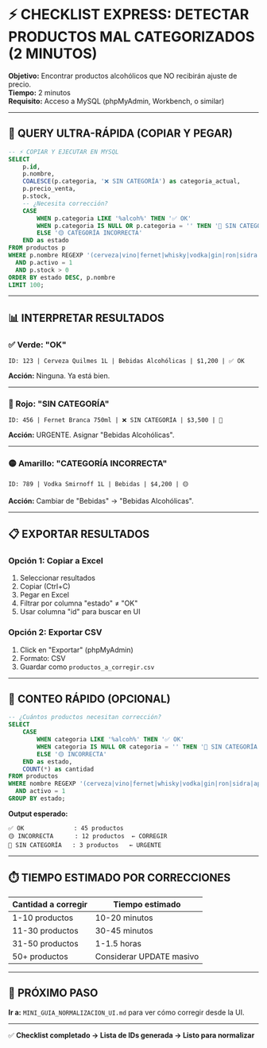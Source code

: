 # ⚡ CHECKLIST EXPRESS: DETECTAR PRODUCTOS MAL CATEGORIZADOS (2 MINUTOS)

**Objetivo:** Encontrar productos alcohólicos que NO recibirán ajuste de precio.  
**Tiempo:** 2 minutos  
**Requisito:** Acceso a MySQL (phpMyAdmin, Workbench, o similar)

---

## 🎯 QUERY ULTRA-RÁPIDA (COPIAR Y PEGAR)

```sql
-- ⚡ COPIAR Y EJECUTAR EN MYSQL
SELECT 
    p.id,
    p.nombre,
    COALESCE(p.categoria, '❌ SIN CATEGORÍA') as categoria_actual,
    p.precio_venta,
    p.stock,
    -- ¿Necesita corrección?
    CASE 
        WHEN p.categoria LIKE '%alcoh%' THEN '✅ OK'
        WHEN p.categoria IS NULL OR p.categoria = '' THEN '🔴 SIN CATEGORÍA'
        ELSE '🟡 CATEGORÍA INCORRECTA'
    END as estado
FROM productos p
WHERE p.nombre REGEXP '(cerveza|vino|fernet|whisky|vodka|gin|ron|sidra|aperol|champagne|espumante|ipa|lager|malbec|cabernet)'
  AND p.activo = 1
  AND p.stock > 0
ORDER BY estado DESC, p.nombre
LIMIT 100;
```

---

## 📊 INTERPRETAR RESULTADOS

### ✅ Verde: "OK"
```
ID: 123 | Cerveza Quilmes 1L | Bebidas Alcohólicas | $1,200 | ✅ OK
```
**Acción:** Ninguna. Ya está bien.

---

### 🔴 Rojo: "SIN CATEGORÍA"
```
ID: 456 | Fernet Branca 750ml | ❌ SIN CATEGORÍA | $3,500 | 🔴
```
**Acción:** URGENTE. Asignar "Bebidas Alcohólicas".

---

### 🟡 Amarillo: "CATEGORÍA INCORRECTA"
```
ID: 789 | Vodka Smirnoff 1L | Bebidas | $4,200 | 🟡
```
**Acción:** Cambiar de "Bebidas" → "Bebidas Alcohólicas".

---

## 📋 EXPORTAR RESULTADOS

### Opción 1: Copiar a Excel
1. Seleccionar resultados
2. Copiar (Ctrl+C)
3. Pegar en Excel
4. Filtrar por columna "estado" ≠ "OK"
5. Usar columna "id" para buscar en UI

### Opción 2: Exportar CSV
1. Click en "Exportar" (phpMyAdmin)
2. Formato: CSV
3. Guardar como `productos_a_corregir.csv`

---

## 🎯 CONTEO RÁPIDO (OPCIONAL)

```sql
-- ¿Cuántos productos necesitan corrección?
SELECT 
    CASE 
        WHEN categoria LIKE '%alcoh%' THEN '✅ OK'
        WHEN categoria IS NULL OR categoria = '' THEN '🔴 SIN CATEGORÍA'
        ELSE '🟡 INCORRECTA'
    END as estado,
    COUNT(*) as cantidad
FROM productos
WHERE nombre REGEXP '(cerveza|vino|fernet|whisky|vodka|gin|ron|sidra|aperol)'
  AND activo = 1
GROUP BY estado;
```

**Output esperado:**
```
✅ OK              : 45 productos
🟡 INCORRECTA      : 12 productos  ← CORREGIR
🔴 SIN CATEGORÍA   : 3 productos   ← URGENTE
```

---

## ⏱️ TIEMPO ESTIMADO POR CORRECCIONES

| Cantidad a corregir | Tiempo estimado |
|---------------------|-----------------|
| 1-10 productos      | 10-20 minutos   |
| 11-30 productos     | 30-45 minutos   |
| 31-50 productos     | 1-1.5 horas     |
| 50+ productos       | Considerar UPDATE masivo |

---

## 🚀 PRÓXIMO PASO

**Ir a:** `MINI_GUIA_NORMALIZACION_UI.md` para ver cómo corregir desde la UI.

---

✅ **Checklist completado → Lista de IDs generada → Listo para normalizar**

